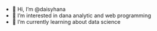 - 👋 Hi, I’m @daisyhana
- 👀 I’m interested in dana analytic and web programming
- 🌱 I’m currently learning about data science

<!---
daisyhana/daisyhana is a ✨ special ✨ repository because its `README.md` (this file) appears on your GitHub profile.
You can click the Preview link to take a look at your changes.
--->
